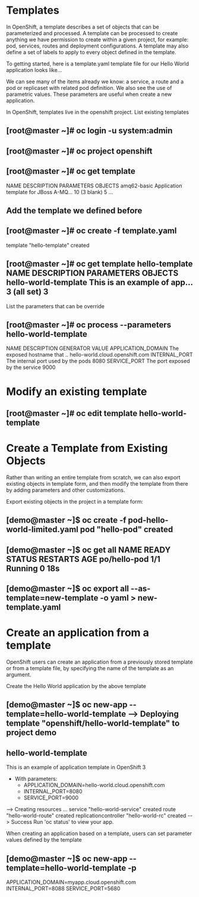 # Templates

In OpenShift, a template describes a set of objects that can be parameterized and processed. A template can be processed to create anything we have permission to create within a given project, for example: pod, services, routes and deployment configurations. A template may also define a set of labels to apply to every object defined in the template.

To getting started, here is a template.yaml template file for our Hello World application looks like...

We can see many of the items already we know: a service, a route and a pod or replicaset with related pod definition. We also see the use of parametric values. These parameters are useful when create a new application.

In OpenShift, templates live in the openshift project. List existing templates

## [root@master ~]# oc login -u system:admin
## [root@master ~]# oc project openshift

## [root@master ~]# oc get template 
NAME DESCRIPTION PARAMETERS OBJECTS amq62-basic Application template for JBoss A-MQ... 10 (3 blank) 5 ...

## Add the template we defined before

## [root@master ~]# oc create -f template.yaml 
template "hello-template" created

## [root@master ~]# oc get template hello-template NAME DESCRIPTION PARAMETERS OBJECTS hello-world-template This is an example of app... 3 (all set) 3

List the parameters that can be override

## [root@master ~]# oc process --parameters hello-world-template 

NAME DESCRIPTION GENERATOR VALUE APPLICATION_DOMAIN The exposed hostname that .. hello-world.cloud.openshift.com INTERNAL_PORT The internal port used by the pods 8080 SERVICE_PORT The port exposed by the service 9000

# Modify an existing template

## [root@master ~]# oc edit template hello-world-template

# Create a Template from Existing Objects

Rather than writing an entire template from scratch, we can also export existing objects in template form, and then modify the template from there by adding parameters and other customizations.

Export existing objects in the project in a template form:

## [demo@master ~]$ oc create -f pod-hello-world-limited.yaml pod "hello-pod" created

## [demo@master ~]$ oc get all NAME READY STATUS RESTARTS AGE po/hello-pod 1/1 Running 0 18s

## [demo@master ~]$ oc export all --as-template=new-template -o yaml > new-template.yaml

# Create an application from a template

OpenShift users can create an application from a previously stored template or from a template file, by specifying the name of the template as an argument.

Create the Hello World application by the above template

## [demo@master ~]$ oc new-app --template=hello-world-template --> Deploying template "openshift/hello-world-template" to project demo

 hello-world-template
 ---------
 This is an example of application template in OpenShift 3

 * With parameters:
    * APPLICATION_DOMAIN=hello-world.cloud.openshift.com
    * INTERNAL_PORT=8080
    * SERVICE_PORT=9000

--> Creating resources ... service "hello-world-service" created route "hello-world-route" created replicationcontroller "hello-world-rc" created --> Success Run 'oc status' to view your app.

When creating an application based on a template, users can set parameter values defined by the template

## [demo@master ~]$ oc new-app --template=hello-world-template -p
APPLICATION_DOMAIN=myapp.cloud.openshift.com
INTERNAL_PORT=8088
SERVICE_PORT=5680
